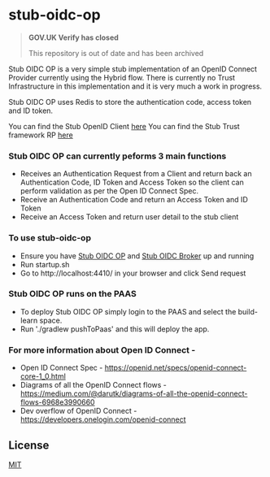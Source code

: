 # stub-oidc-op 

>**GOV.UK Verify has closed**
>
>This repository is out of date and has been archived

Stub OIDC OP is a very simple stub implementation of an OpenID Connect Provider currently using the Hybrid flow. There is currently no Trust Infrastructure in this implementation and it is very much a work in progress.  

Stub OIDC OP uses Redis to store the authentication code, access token and ID token.

You can find the Stub OpenID Client [here](https://github.com/alphagov/stub-oidc-broker)
You can find the Stub Trust framework RP [here](https://github.com/alphagov/stub-trustframework-rp)

### Stub OIDC OP can currently peforms 3 main functions 
* Receives an Authentication Request from a Client and return back an Authentication Code, ID Token and Access Token so the client can perform validation as per the Open ID Connect Spec.  
* Receive an Authentication Code and return an Access Token and ID Token
* Receive an Access Token and return user detail to the stub client

### To use stub-oidc-op
* Ensure you have [Stub OIDC OP](https://github.com/alphagov/stub-oidc-broker) and [Stub OIDC Broker](https://github.com/alphagov/stub-trustframework-rp) up and running
* Run startup.sh
* Go to http://localhost:4410/ in your browser and click Send request

### Stub OIDC OP runs on the PAAS 
* To deploy Stub OIDC OP simply login to the PAAS and select the build-learn space. 
* Run './gradlew pushToPaas' and this will deploy the app.

### For more information about Open ID Connect - 
* Open ID Connect Spec - https://openid.net/specs/openid-connect-core-1_0.html
* Diagrams of all the OpenID Connect flows - https://medium.com/@darutk/diagrams-of-all-the-openid-connect-flows-6968e3990660
* Dev overflow of OpenID Connect - https://developers.onelogin.com/openid-connect

## License

[MIT](https://github.com/alphagov/stub-oidc-op/blob/master/LICENCE)
